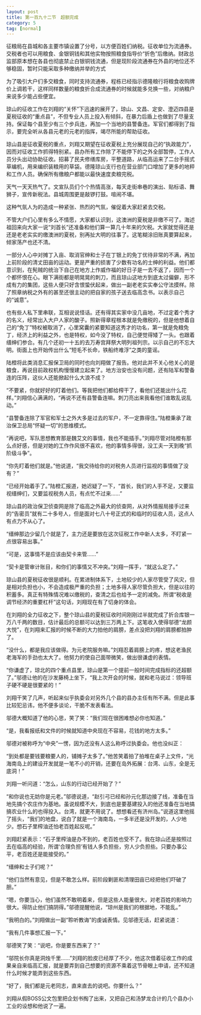 ```yaml
---
layout: post
title: 第一百九十二节　超额完成
category: 5
tag: [normal]
---
```


征粮局在县城和各主要市镇设置了分号，以方便百姓们纳税。征收单位为流通券。交税者也可以用粮食、金银铜钱和其他实物按照粮食指导价“折色”后缴纳。财政总监部原本想在各县也彻底禁止白银铜钱流通，但是现阶段流通券在外县的地位还不够稳固，暂时只能采取多种缴纳并举的方式

为了吸引大户们多交粮食，同时支持流通券，程栋已经指示德隆粮行将粮食收购牌价上调若干，这样同样数量的粮食折合成流通券的时候就能多兑换一些，对纳粮户来说多少能占些便宜。

琼山的征收工作在刘翔的“关怀”下迅速的展开了，琼山、文昌、定安、澄迈四县是夏税征收的“重点县”，不但专业人员上投入有倾斜，在暴力后盾上也做到了尽量支持。保证每个县至少有三个步兵连，再加一个当地的县警备连。军官们都得到了指示，要完全听从各县元老的元老的指挥，竭尽所能的帮助征收。

琼山县是征收夏税的重点，刘翔又期望在征收夏税上充分展现自己的“执政能力”，因而对征收工作抓得特别紧。县办所有工作除了不能停下的之外全部暂停，工作人员分头出动协助征收。招募了民夫修缮库房，平整道路，从临高运来了二台手摇式草编机，用来编织装粮用的草袋。德隆琼山支行也在营业部门口增加了更多的地秤和工作人员。确保所有缴粮户都能以最快速度卖粮完税。

天气一天天热气了。文宣队员们个个热情高涨，每天走街串巷的演出、贴标语、舞狮子，宣传新税法。县城周围更是敲锣打鼓。喧闹不堪。

这种气氛人为的造成一种紧张、热烈的气氛，催促着大家赶紧去交税。

不管大户们心里有多么不情愿，大家都认识到，这澳洲的夏税是非缴不可了。海述祖回来向大家一说“刘首长”还准备和他们算一算几十年来的欠税。大家就觉得还是还是老老实实的缴澳洲的夏税，别再扯大明的往事了。这笔糊涂旧账真要算起来，倾家荡产也还不清。

一部分人心中对摊丁入亩、取消官绅和士子在丁银上的免丁优待非常的不满，再加上前阶段的清丈田亩的运动。更是严重的损害了少数有功名的士绅的利益。他们都意识到，在髡贼的统治下自己在地方上作威作福的好日子是一去不返了，因而一个个都怀恨在心。眼下满街都是明晃晃的刺刀，而且琼山这地方到底太过偏僻，形不成有力的集团，这些人便只好含恨蛰伏起来，做出一副老老实实奉公守法摸样。除了照章纳税之外有的甚至还很主动的把自家的孩子送去临高念书。以表示自己的“诚意”。

也有些人私下里串联，互相说说怪话。还有得其实家中没几亩地，不过定着个秀才的名义，经常出入大户人家的酸子。照新得章程根本就是免缴税的，但是他想着自己的“免丁”特权被取消了，心里窝囊的紧要知道这秀才的功名，第一就是免粮免丁，经济上的利益之外，也是特权，如今没了特权，自己便觉得矮了一头。也跟着缙绅们参合。有几个还初一十五的去万寿宫拜祭大明列祖列宗。以示自己的不忘大明。街面上也开始传出什么“短毛不长命，铁船终难浮”之类的童谣。

陆橙将此类消息汇报保卫局的同时也向刘翔做了报告。他对此并不关心他关心的是粮食，再说目前政权机构慢慢建立起来了。地方治安也没有问题，还有陆军和警备连的压阵，这伙人还能掀起什么大浪不成？

“不要紧，你就好好的盯着他们。等我把他们都给榨干了，看他们还能出什么花样。”刘翔信心满满的，“再说不还有县警备连嘛。刺刀亮出来我看他们谁敢乱说乱动。”

“县警备连除了军官和军士之外大多是过去的军户，不一定靠得住。”陆橙秉承了政治保卫总局“怀疑一切”的思维模式。

“再说吧，军队思想教育那是魏艾文的事情，我也不能插手。”刘翔尽管对陆橙有那么点好感，但是对她的工作作风很不喜欢，他的事情多得很，没工夫一天到晚“抓阶级斗争”。

“你先盯着他们就是。”他说道，“我交待给你的对税务人员进行监视的事情做了没有？”

“已经开始着手了。”陆橙汇报道，她迟疑了一下，“首长，我们的人手不足，又要监视缙绅们，又要监视税务人员，有点忙不过来……”

琼山县的政治保卫侦查网是除了临高之外最大的侦查网，从对外情报局接手过来的“告密员”就有二十多号人，但是面对七八十号正式的和临时的征收人员，这点人有点力不从心了。

“缙绅那边少留几个就是了，主力还是要放在这次征税工作中新人太多，不盯紧一点很容易出事。”

“可是，这事情不是应该由契卡来管……”

“契卡是管审计账目，和你们的事情又不冲突。”刘翔一挥手，“就这么定了。”

琼山县的夏税征收很是顺利。在累进制体系下，土地较少的人家尽管受了风灾，但是相对负担也小，不会造成极严重的负担；土地多得人家尽管负担大，但是以往的积蓄多。真正有特殊情况难以缴税的，查清之后也给予一定的减免。所谓“税收是调节经济的重要杠杆”这句话，刘翔现在有了切身的体会。

在刘翔的全力征收之下，整个琼山县的夏税征收时间刚刚过半就完成了折合库银一万八千两的数目，估计最后的总额可以达到三万两上下。这笔收入使得邬德“龙颜大悦”，在刘翔来汇报的时候不断的大力拍他的肩膀，差点没把刘翔的肩膀都拍肿了。

“没什么，都是我应该做得。为元老院服务嘛。”刘翔忍着肩膀上的疼，想这老渔民老海军的手劲也太大了。他努力的使自己面带微笑，做出很谦虚的表情。

“你谦虚了，琼北的四个重点县里，琼山是第一个提前一般时间完成指标的还超额了。”邬德让他的在沙发藤椅上坐下，“我上次开会的时候，就和老马说过：领导班子硬不硬是很要紧的！”

刘翔干笑了几声，听起来似乎执委会对另外几个县的县办主任有所不满。但是此事比较犯忌讳，他不便多谈论，干脆不发表看法。

邬德大概知道了他的心思，笑了笑：“我们现在很困难想必你也知道。”

“是，我看报纸和文件的时候就知道中央现在不容易，花钱的地方太多。”

邬德对被称呼为“中央”一愣，因为还没有人这么称呼过执委会。他也没纠正：

“到处都是要钱要粮要人的，铺摊子太多了。”他苦笑着拍了拍堆在桌子上文件，“光海南岛上的建设开发就是一笔不小的开销，还要在岛外拓展：台湾、山东，全是无底洞！”

刘翔一听问道：“怎么，山东的行动已经开始了？”

“和你说也无妨你是元老。”邬德说道，“赵引弓已经和孙元化那边接了线，准备在当地先搞个农庄作为基地。虽说规模不大，到底也是要基建投入的他还准备在当地搞搞农业什么的也得投入。台湾，就更不用说了。想想看还有济州岛。”说道这里他摇了摇头，“我们的地盘，说白了就是一个海南岛，一多半还是没开发的，人少地少。想石子里榨油还怕老百姓起反呢。”

刘翔赶紧表示：“石子里榨油是办不到的，老百姓也受不了。我在琼山还是按照过去在临高的经验，所谓‘合理负担’有钱人多负担些，穷人少负担些。只要办事公平，老百姓还是能接受的。”

“缙绅和士子们呢？”

“他们当然有意见，但是不敢怎么样。前阶段剿匪和清理田亩已经把他们吓破了胆。”

“嗯，你要当心，他们虽然不敢明着来，但是这些人能量很大，对老百姓的影响力很大。得防止他们搞阴得。”邬德提醒他说，“琼州是我们的根据地，不能乱。”

“我明白的。”刘翔做出一副“聆听教诲”的虔诚表情。见邬德无话，赶紧说道：

“我有几件事想汇报一下。”

邬德笑了笑：“说吧，你是要东西来了？”

“邬院长你真是洞烛千里……”刘翔的脸皮已经厚了不少，他这次借着征收工作的成果亲自来临高汇报，就是要弄到自己想要的资源不乘着这节骨眼上申请，还不知道什么时候才能弄到这些东西。

“好了，我们都是元老同志，直来直去的说吧。你要什么？”

刘翔从假BOSS公文包里把企划书掏了出来，又把自己和汤梦龙合计的几个县办小工业的设想和他说了一遍。